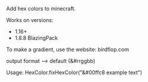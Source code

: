 Add hex colors to minecraft.

Works on versions:

- 1.16+
- 1.8.8 BlazingPack

To make a gradient, use the website: birdflop.com

output format --> default (&#rrggbb)

Usage: HexColor.fixHexColor("&#00ffc8 example text")
